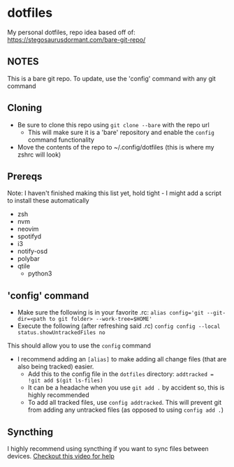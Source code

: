 # dotfiles
My personal dotfiles, repo idea based off of: https://stegosaurusdormant.com/bare-git-repo/

## NOTES
This is a bare git repo. To update, use the 'config' command with any git command

## Cloning
* Be sure to clone this repo using `git clone --bare` with the repo url
    * This will make sure it is a 'bare' repository and enable the `config` command functionality
* Move the contents of the repo to ~/.config/dotfiles (this is where my zshrc will look)

## Prereqs
Note: I haven't finished making this list yet, hold tight
    - I might add a script to install these automatically
* zsh
* nvm
* neovim
* spotifyd
* i3
* notify-osd
* polybar
* qtile
    - python3

## 'config' command
* Make sure the following is in your favorite .rc:
    `alias config='git --git-dir=<path to git folder> --work-tree=$HOME'`
* Execute the following (after refreshing said .rc)
    `config config --local status.showUntrackedFiles no`

This should allow you to use the `config` command
* I recommend adding an `[alias]` to make adding all change files (that are also being tracked) easier.
    * Add this to the config file in the `dotfiles` directory: `addtracked = !git add $(git ls-files)`
    * It can be a headache when you use `git add .` by accident so, this is highly recommended
    * To add all tracked files, use `config addtracked`. This will prevent git from adding any untracked files (as opposed to using `config add .`)

## Syncthing
I highly recommend using syncthing if you want to sync files between devices. [Checkout this video for help](https://www.youtube.com/watch?v=PSx-BkMOPF4)
